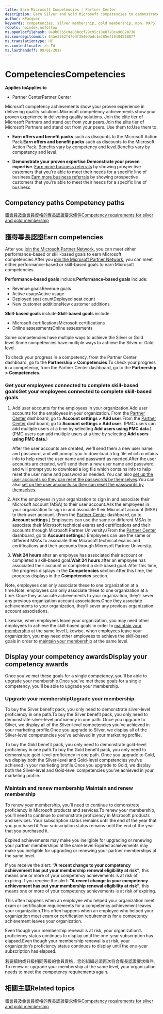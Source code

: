 ```yaml
---
title: Earn Microsoft Competencies | Partner Center
description: Earn Silver and Gold Microsoft competencies to demonstrate your proven expertise in delivering quality solutions in a specialized area of business
author: KPacquer
keywords: competencies, silver membership, gold membership, mpn, MAPS, proficiency
robots: noindex,nofollow
ms.openlocfilehash: 849b6355c9e838ccf29c95c18e8720c496828738
ms.sourcegitcommit: 64ae3952f4fedf3540dadc1e285e410404218877
ms.translationtype: HT
ms.contentlocale: zh-TW
ms.lasthandoff: 09/01/2017
---
```

<!--
•   FWLink https://go.microsoft.com/fwlink/?linkid=851080 : top of page
•   FWLink https://go.microsoft.com/fwlink/?linkid=851281: top of page (duplicate)
•   FWLink https://go.microsoft.com/fwlink/?linkid=851079: Competencies (#attainment_paths)
•   FWLink https://go.microsoft.com/fwlink/?linkid=851081: Maintain and renew membership (#maintain_membership)
•   FWLink https://go.microsoft.com/fwlink/?linkid=851082: Get your employees connected to complete skill-based goals (#associating_achievements)
•   FWLink https://go.microsoft.com/fwlink/?linkid=851083 : Achievement overrides (#achievement_override)
•   FWLink: https://go.microsoft.com/fwlink/?linkid=851236: UI link, goes to the place where you import new users. Temporarily points to the Partner Center homepage.
•   FWLink: https://go.microsoft.com/fwlink/?linkid=851607 :Will go to the docs page for Silver/Gold competency achievements. Currently goes to https://partnercenter.microsoft.com/partner/cloud-solution-provider 

 -->

# <a name="competencies"></a><span data-ttu-id="cee0a-104">Competencies</span><span class="sxs-lookup"><span data-stu-id="cee0a-104">Competencies</span></span>

**<span data-ttu-id="cee0a-105">Applies to</span><span class="sxs-lookup"><span data-stu-id="cee0a-105">Applies to</span></span>**
-  <span data-ttu-id="cee0a-106">Partner Center</span><span class="sxs-lookup"><span data-stu-id="cee0a-106">Partner Center</span></span>

<span data-ttu-id="cee0a-107">Microsoft competency achievements show your proven experience in delivering quality solutions.</span><span class="sxs-lookup"><span data-stu-id="cee0a-107">Microsoft competency achievements show your proven experience in delivering quality solutions.</span></span> <span data-ttu-id="cee0a-108">Join the elite tier of Microsoft Partners and stand out from your peers.</span><span class="sxs-lookup"><span data-stu-id="cee0a-108">Join the elite tier of Microsoft Partners and stand out from your peers.</span></span> <span data-ttu-id="cee0a-109">Use them to:</span><span class="sxs-lookup"><span data-stu-id="cee0a-109">Use them to:</span></span> 

*  <span data-ttu-id="cee0a-110">**Earn offers and benefit packs** such as discounts to the Microsoft Action Pack.</span><span class="sxs-lookup"><span data-stu-id="cee0a-110">**Earn offers and benefit packs** such as discounts to the Microsoft Action Pack.</span></span> <span data-ttu-id="cee0a-111">Benefits vary by competency and level.</span><span class="sxs-lookup"><span data-stu-id="cee0a-111">Benefits vary by competency and level.</span></span> 

*  <span data-ttu-id="cee0a-112">**Demonstrate your proven expertise**.</span><span class="sxs-lookup"><span data-stu-id="cee0a-112">**Demonstrate your proven expertise**.</span></span> <span data-ttu-id="cee0a-113">[Earn more business referrals](referrals.md) by showing prospective customers that you're able to meet their needs for a specific line of business.</span><span class="sxs-lookup"><span data-stu-id="cee0a-113">[Earn more business referrals](referrals.md) by showing prospective customers that you're able to meet their needs for a specific line of business.</span></span>

## <span data-ttu-id="cee0a-114"><a href="" id="attainment_paths"></a> Competency paths</span><span class="sxs-lookup"><span data-stu-id="cee0a-114"><a href="" id="attainment_paths"></a> Competency paths</span></span>

[<span data-ttu-id="cee0a-115">銀會員及金會員資格的專長認證要求條件</span><span class="sxs-lookup"><span data-stu-id="cee0a-115">Competency requirements for silver and gold membership</span></span>](learn-about-competencies.md)

## <a name="earn-competencies"></a><span data-ttu-id="cee0a-116">獲得專長認證</span><span class="sxs-lookup"><span data-stu-id="cee0a-116">Earn competencies</span></span>

<span data-ttu-id="cee0a-117">After you [join the Microsoft Partner Network](mpn-overview.md), you can meet either performance-based or skill-based goals to earn Microsoft competencies.</span><span class="sxs-lookup"><span data-stu-id="cee0a-117">After you [join the Microsoft Partner Network](mpn-overview.md), you can meet either performance-based or skill-based goals to earn Microsoft competencies.</span></span> 

<span data-ttu-id="cee0a-118">**Performance-based goals** include:</span><span class="sxs-lookup"><span data-stu-id="cee0a-118">**Performance-based goals** include:</span></span> 
* <span data-ttu-id="cee0a-119">Revenue goals</span><span class="sxs-lookup"><span data-stu-id="cee0a-119">Revenue goals</span></span>
* <span data-ttu-id="cee0a-120">Active usage</span><span class="sxs-lookup"><span data-stu-id="cee0a-120">Active usage</span></span>
* <span data-ttu-id="cee0a-121">Deployed seat count</span><span class="sxs-lookup"><span data-stu-id="cee0a-121">Deployed seat count</span></span>
* <span data-ttu-id="cee0a-122">New customer additions</span><span class="sxs-lookup"><span data-stu-id="cee0a-122">New customer additions</span></span>

<span data-ttu-id="cee0a-123">**Skill-based goals** include:</span><span class="sxs-lookup"><span data-stu-id="cee0a-123">**Skill-based goals** include:</span></span> 
* <span data-ttu-id="cee0a-124">Microsoft certifications</span><span class="sxs-lookup"><span data-stu-id="cee0a-124">Microsoft certifications</span></span>
* <span data-ttu-id="cee0a-125">Online assessments</span><span class="sxs-lookup"><span data-stu-id="cee0a-125">Online assessments</span></span> 

<span data-ttu-id="cee0a-126">Some competencies have multiple ways to achieve the Silver or Gold level.</span><span class="sxs-lookup"><span data-stu-id="cee0a-126">Some competencies have multiple ways to achieve the Silver or Gold level.</span></span>

<span data-ttu-id="cee0a-127">To check your progress in a competency, from the Partner Center dashboard, go to the **Partnership > Competencies**.</span><span class="sxs-lookup"><span data-stu-id="cee0a-127">To check your progress in a competency, from the Partner Center dashboard, go to the **Partnership > Competencies**.</span></span> 

### <span data-ttu-id="cee0a-128"><a href="" id="associating_achievements"></a>Get your employees connected to complete skill-based goals</span><span class="sxs-lookup"><span data-stu-id="cee0a-128"><a href="" id="associating_achievements"></a>Get your employees connected to complete skill-based goals</span></span>

1.  <span data-ttu-id="cee0a-129">Add user accounts for the employees in your organization.</span><span class="sxs-lookup"><span data-stu-id="cee0a-129">Add user accounts for the employees in your organization.</span></span> <span data-ttu-id="cee0a-130">From the [Partner Center](http://partnercenter.microsoft.com) dashboard, go to **Account settings > Add user**.</span><span class="sxs-lookup"><span data-stu-id="cee0a-130">From the [Partner Center](http://partnercenter.microsoft.com) dashboard, go to **Account settings > Add user**.</span></span> <span data-ttu-id="cee0a-131">(PMC users can add multiple users at a time by selecting **Add users using PMC data**.)</span><span class="sxs-lookup"><span data-stu-id="cee0a-131">(PMC users can add multiple users at a time by selecting **Add users using PMC data**.)</span></span>

    <span data-ttu-id="cee0a-132">After the user accounts are created, we'll send them a new user name and password, and will prompt you to download a log file which contains info to help reset the user name and password as needed.</span><span class="sxs-lookup"><span data-stu-id="cee0a-132">After the user accounts are created, we'll send them a new user name and password, and will prompt you to download a log file which contains info to help reset the user name and password as needed.</span></span> <span data-ttu-id="cee0a-133">You can also [set up the user accounts so they can reset the passwords by themselves](https://docs.microsoft.com/en-us/azure/active-directory/active-directory-passwords-getting-started).</span><span class="sxs-lookup"><span data-stu-id="cee0a-133">You can also [set up the user accounts so they can reset the passwords by themselves](https://docs.microsoft.com/en-us/azure/active-directory/active-directory-passwords-getting-started).</span></span>

2. <span data-ttu-id="cee0a-134">Ask the employees in your organization to sign in and associate their Microsoft account (MSA) to their user account.</span><span class="sxs-lookup"><span data-stu-id="cee0a-134">Ask the employees in your organization to sign in and associate their Microsoft account (MSA) to their user account.</span></span> <span data-ttu-id="cee0a-135">(From the [Partner Center](http://partnercenter.microsoft.com) dashboard, go to **Account settings**.) Employees can use the same or different MSAs to associate their Microsoft technical exams and certifications and their accounts through Microsoft Partner University.</span><span class="sxs-lookup"><span data-stu-id="cee0a-135">(From the [Partner Center](http://partnercenter.microsoft.com) dashboard, go to **Account settings**.) Employees can use the same or different MSAs to associate their Microsoft technical exams and certifications and their accounts through Microsoft Partner University.</span></span>

3.  <span data-ttu-id="cee0a-136">**Wait 24 hours** after an employee has associated their account or completed a skill-based goal.</span><span class="sxs-lookup"><span data-stu-id="cee0a-136">**Wait 24 hours** after an employee has associated their account or completed a skill-based goal.</span></span> <span data-ttu-id="cee0a-137">After this time, the progress displays in the **Competencies** section.</span><span class="sxs-lookup"><span data-stu-id="cee0a-137">After this time, the progress displays in the **Competencies** section.</span></span>

<span data-ttu-id="cee0a-138">Note, employees can only associate these to one organization at a time.</span><span class="sxs-lookup"><span data-stu-id="cee0a-138">Note, employees can only associate these to one organization at a time.</span></span> <span data-ttu-id="cee0a-139">Once they associate achievements to your organization, they’ll sever any previous organization account associations.</span><span class="sxs-lookup"><span data-stu-id="cee0a-139">Once they associate achievements to your organization, they’ll sever any previous organization account associations.</span></span>

<span data-ttu-id="cee0a-140">Likewise, when employees leave your organization, you may need other employees to achieve the skill-based goals in order to [maintain your membership](#maintaining_membership) at the same level.</span><span class="sxs-lookup"><span data-stu-id="cee0a-140">Likewise, when employees leave your organization, you may need other employees to achieve the skill-based goals in order to [maintain your membership](#maintaining_membership) at the same level.</span></span>

## <a name="display-your-competency-awards"></a><span data-ttu-id="cee0a-141">Display your competency awards</span><span class="sxs-lookup"><span data-stu-id="cee0a-141">Display your competency awards</span></span>

<span data-ttu-id="cee0a-142">Once you've met these goals for a single competency, you'll be able to upgrade your membership.</span><span class="sxs-lookup"><span data-stu-id="cee0a-142">Once you've met these goals for a single competency, you'll be able to upgrade your membership.</span></span>

### <a name="upgrade-your-membership"></a><span data-ttu-id="cee0a-143">Upgrade your membership</span><span class="sxs-lookup"><span data-stu-id="cee0a-143">Upgrade your membership</span></span>

<span data-ttu-id="cee0a-144">To buy the Silver benefit pack, you only need to demonstrate silver-level proficiency in one path.</span><span class="sxs-lookup"><span data-stu-id="cee0a-144">To buy the Silver benefit pack, you only need to demonstrate silver-level proficiency in one path.</span></span> <span data-ttu-id="cee0a-145">Once you upgrade to Silver, we display all of the Silver-level competencies you’ve achieved in your marketing profile.</span><span class="sxs-lookup"><span data-stu-id="cee0a-145">Once you upgrade to Silver, we display all of the Silver-level competencies you’ve achieved in your marketing profile.</span></span> 

<span data-ttu-id="cee0a-146">To buy the Gold benefit pack, you only need to demonstrate gold-level proficiency in one path.</span><span class="sxs-lookup"><span data-stu-id="cee0a-146">To buy the Gold benefit pack, you only need to demonstrate gold-level proficiency in one path.</span></span> <span data-ttu-id="cee0a-147">Once you upgrade to Gold, we display both the Silver-level and Gold-level competencies you’ve achieved in your marketing profile.</span><span class="sxs-lookup"><span data-stu-id="cee0a-147">Once you upgrade to Gold, we display both the Silver-level and Gold-level competencies you’ve achieved in your marketing profile.</span></span> 

### <span data-ttu-id="cee0a-148"><a href="" id="maintain_membership"></a> Maintain and renew membership</span><span class="sxs-lookup"><span data-stu-id="cee0a-148"><a href="" id="maintain_membership"></a> Maintain and renew membership</span></span>

<span data-ttu-id="cee0a-149">To renew your membership, you’ll need to continue to demonstrate proficiency in Microsoft products and services.</span><span class="sxs-lookup"><span data-stu-id="cee0a-149">To renew your membership, you’ll need to continue to demonstrate proficiency in Microsoft products and services.</span></span> <span data-ttu-id="cee0a-150">Your subscription status remains until the end of the year that you purchased it.</span><span class="sxs-lookup"><span data-stu-id="cee0a-150">Your subscription status remains until the end of the year that you purchased it.</span></span>

<span data-ttu-id="cee0a-151">Expired achievements may make you ineligible for upgrading or renewing your partner memberships at the same level.</span><span class="sxs-lookup"><span data-stu-id="cee0a-151">Expired achievements may make you ineligible for upgrading or renewing your partner memberships at the same level.</span></span> 

<span data-ttu-id="cee0a-152">If you receive the alert: **“A recent change to your competency achievement has put your membership renewal eligibility at risk”**, this means one or more of your competency achievements is at risk of expiring.</span><span class="sxs-lookup"><span data-stu-id="cee0a-152">If you receive the alert: **“A recent change to your competency achievement has put your membership renewal eligibility at risk”**, this means one or more of your competency achievements is at risk of expiring.</span></span> 

<span data-ttu-id="cee0a-153">This often happens when an employee who helped your organization meet exam or certification requirements for a competency achievement leaves your organization.</span><span class="sxs-lookup"><span data-stu-id="cee0a-153">This often happens when an employee who helped your organization meet exam or certification requirements for a competency achievement leaves your organization.</span></span> 

<span data-ttu-id="cee0a-154">Even though your membership renewal is at risk, your organization’s proficiency status continues to display until the one-year subscription has elapsed.</span><span class="sxs-lookup"><span data-stu-id="cee0a-154">Even though your membership renewal is at risk, your organization’s proficiency status continues to display until the one-year subscription has elapsed.</span></span>

<span data-ttu-id="cee0a-155">若要續約或升級相同等級的會員資格，您的組織必須再次符合專長認證要求條件。</span><span class="sxs-lookup"><span data-stu-id="cee0a-155">To renew or upgrade your membership at the same level, your organization needs to meet the competency requirements again.</span></span>

## <a name="related-topics"></a><span data-ttu-id="cee0a-156">相關主題</span><span class="sxs-lookup"><span data-stu-id="cee0a-156">Related topics</span></span>

[<span data-ttu-id="cee0a-157">銀會員及金會員資格的專長認證要求條件</span><span class="sxs-lookup"><span data-stu-id="cee0a-157">Competency requirements for silver and gold membership</span></span>](learn-about-competencies.md)